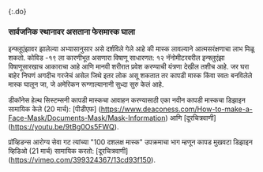 {:.do} 
 ### सार्वजनिक स्थानावर असताना फेसमास्क घाला 

 इन्फ्लूएंझावर झालेल्या अभ्यासानुसार असे दर्शविले गेले आहे की मास्क लावल्याने आत्मसरंक्षणाचा लाभ मिळू शकतो. कोविड -१९ ला कारणीभूत असणारा विषाणू साधारणत: १२ नॅनोमीटरवरील इन्फ्लुएंझा विषाणूसारखाच आकाराचा आहे आणि मानवी शरीरात प्रवेश करण्याची यंत्रणा देखील तशीच आहे. जर घरा बाहेर निघणं अगदीच गरजेचं असेल जिथे इतर लोक असू शकतात तर कापडी मास्क किंवा स्वतः बनविलेले मास्क घालून जा, जे अमेरिकन रूग्णाल्यानानी सुध्दा सुरु केलं आहे. 

 डीकॉनेस हेल्थ सिस्टम्सनी कापडी मास्कचा आवाहन करण्यासाठी एका नवीन कापडी मास्कचा डिझाइन सामायिक केले (20 मार्च): [पीडीएफ] (https://www.deaconess.com/How-to-make-a-Face-Mask/Documents-Mask/Mask-Information) आणि [दूरचित्रवाणी] (https://youtu.be/9tBg0Os5FWQ). 

 प्रॉव्हिडन्स आरोग्य सेवा गट त्यांच्या "100 दशलक्ष मास्क" उपक्रमाचा भाग म्हणून कापड मुखवटा डिझाइन व्हिडिओ (21 मार्च) सामायिक करतो: [दूरचित्रवाणी] (https://vimeo.com/399324367/13cd93f150). 
